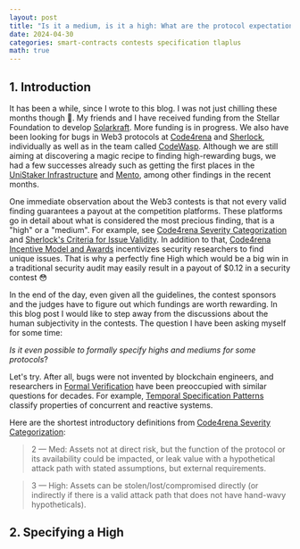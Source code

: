 ```yaml
---
layout: post
title: "Is it a medium, is it a high: What are the protocol expectations?"
date: 2024-04-30
categories: smart-contracts contests specification tlaplus
math: true
---
```


## 1. Introduction

It has been a while, since I wrote to this blog. I was not just chilling these
months though :mountain_bicyclist:. My friends and I have received funding from
the Stellar Foundation to develop [Solarkraft][]. More funding is in progress.
We also have been looking for bugs in Web3 protocols at [Code4rena][] and
[Sherlock][], individually as well as in the team called [CodeWasp][]. Although
we are still aiming at discovering a magic recipe to finding high-rewarding
bugs, we had a few successes already such as getting the first places in the
[UniStaker Infrastructure][] and [Mento][], among other findings in the recent
months. 

One immediate observation about the Web3 contests is that not every valid
finding guarantees a payout at the competition platforms. These platforms go in
detail about what is considered the most precious finding, that is a "high" or a
"medium". For example, see [Code4rena Severity Categorization][] and [Sherlock's
Criteria for Issue Validity][]. In addition to that, [Code4rena Incentive Model
and Awards][] incentivizes security researchers to find unique issues. That is
why a perfectly fine High which would be a big win in a traditional security
audit may easily result in a payout of $0.12 in a security contest :flushed:

In the end of the day, even given all the guidelines, the contest sponsors and
the judges have to figure out which fundings are worth rewarding. In this blog
post I would like to step away from the discussions about the human subjectivity
in the contests. The question I have been asking myself for some time:

*Is it even possible to formally specify highs and mediums for some protocols*?

Let's try. After all, bugs were not invented by blockchain engineers, and
researchers in [Formal Verification][] have been preoccupied with similar
questions for decades. For example, [Temporal Specification Patterns][] classify
properties of concurrent and reactive systems.

Here are the shortest introductory definitions from [Code4rena Severity
Categorization][]:

> 2 — Med: Assets not at direct risk, but the function of the protocol or its
availability could be impacted, or leak value with a hypothetical attack path
with stated assumptions, but external requirements.

> 3 — High: Assets can be stolen/lost/compromised directly (or indirectly if
there is a valid attack path that does not have hand-wavy hypotheticals).

## 2. Specifying a High




[Solarkraft]: https://konnov.phd/portfolio/solarkraft/
[Stellar Community Fund]: https://communityfund.stellar.org/
[UniStaker Infrastructure]: https://code4rena.com/reports/2024-02-uniswap-foundation
[Mento]: https://audits.sherlock.xyz/contests/187
[Code4rena]: https://code4rena.com/
[Sherlock]: https://www.sherlock.xyz/
[CodeWasp]: https://code4rena.com/@CodeWasp 
[Sherlock's Criteria for Issue Validity]: https://docs.sherlock.xyz/audits/judging/judging
[Code4rena Severity Categorization]: https://github.com/code-423n4/docs/blob/main/awarding/judging-criteria/severity-categorization.md
[Code4rena Incentive Model and Awards]: https://github.com/code-423n4/docs/tree/main/awarding/incentive-model-and-awards
[Quint]: https://github.com/informalsystems/quint
[Apalache]: https://github.com/informalsystems/apalache
[TLC]: https://lamport.azurewebsites.net/tla/tools.html
[TLA+]: https://lamport.azurewebsites.net/tla/tla.html
[Formal Verification]: https://en.wikipedia.org/wiki/Formal_verification
[Temporal Specification Patterns]: https://matthewbdwyer.github.io/psp/